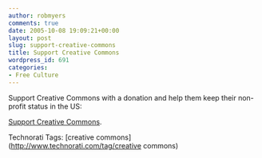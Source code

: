 ```yaml
---
author: robmyers
comments: true
date: 2005-10-08 19:09:21+00:00
layout: post
slug: support-creative-commons
title: Support Creative Commons
wordpress_id: 691
categories:
- Free Culture
---
```


  
Support Creative Commons with a donation and help them keep their non-profit status in the US:  


  
[Support Creative Commons](http://creativecommons.org/support/).  


  


Technorati Tags: [creative commons](http://www.technorati.com/tag/creative commons)

  


